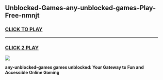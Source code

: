
## Unblocked-Games-any-unblocked-games-Play-Free-nmnjt
<h3>
<a href="https://premium76.site?title=any-unblocked-games&ref=09A">CLICK TO PLAY</a></h3>
<hr>

<h3>
<a href="https://premium76.site?title=any-unblocked-games&ref=09A">CLICK 2 PLAY</a>
  
</h3>

<a href="https://premium76.site?title=any-unblocked-games&ref=09A"><img src="https://clearcache.store/games.png"></a>


**any-unblocked-games games unblocked: Your Gateway to Fun and Accessible Online Gaming**
